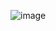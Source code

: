 ![image](https://user-images.githubusercontent.com/48994987/224849992-a6dd60fb-8fbc-4e18-b037-38e0e274fd70.png)
